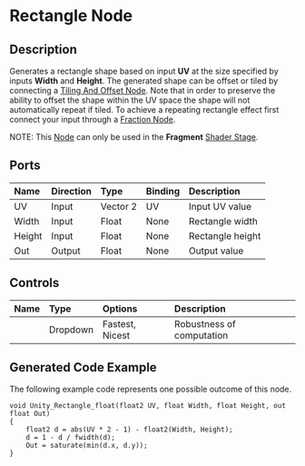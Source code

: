 # Rectangle Node

## Description

Generates a rectangle shape based on input **UV** at the size specified by inputs **Width** and **Height**. The generated shape can be offset or tiled by connecting a [Tiling And Offset Node](Tiling-And-Offset-Node.md). Note that in order to preserve the ability to offset the shape within the UV space the shape will not automatically repeat if tiled. To achieve a repeating rectangle effect first connect your input through a [Fraction Node](Fraction-Node.md).

NOTE: This [Node](Node.md) can only be used in the **Fragment** [Shader Stage](Shader-Stage.md).

## Ports

| Name        | Direction           | Type  | Binding | Description |
|:------------ |:-------------|:-----|:---|:---|
| UV      | Input | Vector 2 | UV | Input UV value |
| Width      | Input | Float    | None | Rectangle width |
| Height      | Input | Float    | None | Rectangle height |
| Out | Output      |    Float    | None | Output value |

## Controls

| Name        | Type           | Options  | Description |
|:------------ |:-------------|:-----|:---|
|      | Dropdown | Fastest, Nicest | Robustness of computation |

## Generated Code Example

The following example code represents one possible outcome of this node.

```
void Unity_Rectangle_float(float2 UV, float Width, float Height, out float Out)
{
    float2 d = abs(UV * 2 - 1) - float2(Width, Height);
    d = 1 - d / fwidth(d);
    Out = saturate(min(d.x, d.y));
}
```
